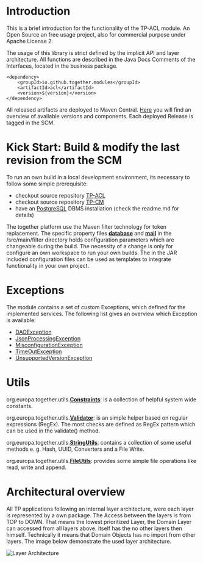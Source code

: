 # Introduction

This is a brief introduction for the functionality of the TP-ACL module. An Open Source an free usage project, also for commercial purpose under Apache License 2.

The usage of this library is strict defined by the implicit API and layer architecture. All functions are described in the Java Docs Comments of the Interfaces, located in the business package.


    <dependency>
        <groupId>io.github.together.modules</groupId>
        <artifactId>acl</artifactId>
        <version>${version}</version>
    </dependency>

All released artifacts are deployed to Maven Central. [Here](https://search.maven.org/#search%7Cga%7C1%7Cio.github.together) you will find an overview of available versions and components. Each deployed Release is tagged in the SCM.

# Kick Start: Build & modify the last revision from the SCM
To run an own build in a local development environment, its necessary to follow some simple prerequisite:

- checkout source repository [TP-ACL](https://git.elmar-dott.com/scm/repo/TogetherPlatform/TP-ACL/)
- checkout source repository [TP-CM](https://git.elmar-dott.com/scm/repo/TogetherPlatform/TP-CM)
- have an [PostgreSQL](https://hub.docker.com/_/postgres) DBMS installation (check the readme.md for details)

The together platform use the Maven filter technology for token replacement. The specific property files **[database](https://github.com/ElmarDott/TP-CORE/blob/master/src/main/filters/database.properties)** and **[mail](https://github.com/ElmarDott/TP-CORE/blob/master/src/main/filters/mail.properties)** in the /src/main/filter directory holds configuration parameters which are changeable during the build. The necessity of a change is only for configure an own workspace to run your own builds. The in the JAR included configuration files can be used as templates to integrate functionality in your own project.

# Exceptions

The module contains a set of custom Exceptions, which defined for the implemented services. The following list gives an overview which Exception is available:

* [DAOException](https://git.elmar-dott.com/scm/repo/TogetherPlatform/TP-CORE/code/sources/Releases/src/main/java/org/europa/together/exceptions/DAOException.java)
* [JsonProcessingException](https://git.elmar-dott.com/scm/repo/TogetherPlatform/TP-CORE/code/sources/Releases/src/main/java/org/europa/together/exceptions/JsonProcessingException.java)
* [MisconfigurationException](https://git.elmar-dott.com/scm/repo/TogetherPlatform/TP-CORE/code/sources/Releases/src/main/java/org/europa/together/exceptions/MisconfigurationException.java)
* [TimeOutException](https://git.elmar-dott.com/scm/repo/TogetherPlatform/TP-CORE/code/sources/Releases/src/main/java/org/europa/together/exceptions/TimeOutException.java)
* [UnsupportedVersionException](https://git.elmar-dott.com/scm/repo/TogetherPlatform/TP-CORE/code/sources/Releases/src/main/java/org/europa/together/exceptions/UnsupportedVersionException.java)

# Utils
org.europa.together.utils.**[Constraints](https://git.elmar-dott.com/scm/repo/TogetherPlatform/TP-CORE/code/sources/Releases/src/main/java/org/europa/together/utils/Constraints.java)**:  is a collection of helpful system wide constants.

org.europa.together.utils.**[Validator](https://git.elmar-dott.com/scm/repo/TogetherPlatform/TP-CORE/code/sources/Releases/src/main/java/org/europa/together/utils/Validator.java)**: is an simple helper based on regular expressions (RegEx). The most checks are defined as RegEx pattern which can be used in the validate() method.

org.europa.together.utils.**[StringUtils](https://git.elmar-dott.com/scm/repo/TogetherPlatform/TP-CORE/code/sources/Releases/src/main/java/org/europa/together/utils/StringUtils.java)**: contains a collection of some useful methods e. g. Hash, UUID, Converters and a File Write.

org.europa.together.utils.**[FileUtils](https://git.elmar-dott.com/scm/repo/TogetherPlatform/TP-CORE/code/sources/Releases/src/main/java/org/europa/together/utils/FileUtils.java)**: provides some simple file operations like read, write and append.

# Architectural overview

All TP applications following an internal layer architecture, were each layer is represented by a own package. The Access between the layers is from TOP to DOWN. That means the lowest prioritized Layer, the Domain Layer can accessed from all layers above. itself has the no other layers then himself. Technically it means that Domain Objects has no import from other layers. The image below demonstrate the used layer architecture.

![Layer Architecture](https://github.com/ElmarDott/TP-CORE/wiki/images/LayerArchitecture.png)



